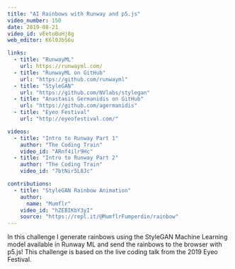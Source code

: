 ```yaml
---
title: "AI Rainbows with Runway and p5.js"
video_number: 150
date: 2019-08-21
video_id: vEetoBuHj8g
web_editor: K6l0JbS6u

links:
  - title: "RunwayML"
    url: https://runwayml.com/
  - title: "RunwayML on GitHub"
    url: "https://github.com/runwayml"
  - title: "StyleGAN"
    url: "https://github.com/NVlabs/stylegan"
  - title: "Anastasis Germanidis on GitHub"
    url: "https://github.com/agermanidis"
  - title: "Eyeo Festival"
    url: "http://eyeofestival.com/"

videos:
  - title: "Intro to Runway Part 1"
    author: "The Coding Train"
    video_id: "ARnf4ilr9Hc"
  - title: "Intro to Runway Part 2"
    author: "The Coding Train"
    video_id: "7btNir5L8Jc"

contributions:
  - title: "StyleGAN Rainbow Animation"
    author:
      name: "Mumflr"
    video_id: "hZEBIKbY3yI"
    source: "https://repl.it/@MumflrFumperdin/rainbow"
---
```


In this challenge I generate rainbows using the StyleGAN Machine Learning model available in Runway ML and send the rainbows to the browser with p5.js! This challenge is based on the live coding talk from the 2019 Eyeo Festival.
